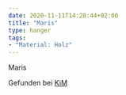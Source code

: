```yaml
---
date: 2020-11-11T14:28:44+02:00
title: "Maris"
type: hanger
tags:
- "Material: Holz"
---
```


Maris


<div class="source">Gefunden bei <a href="https://www.neue-arbeit-brockensammlung.de/geschaefte/zweigstelle-kim/">KiM</a></div>
